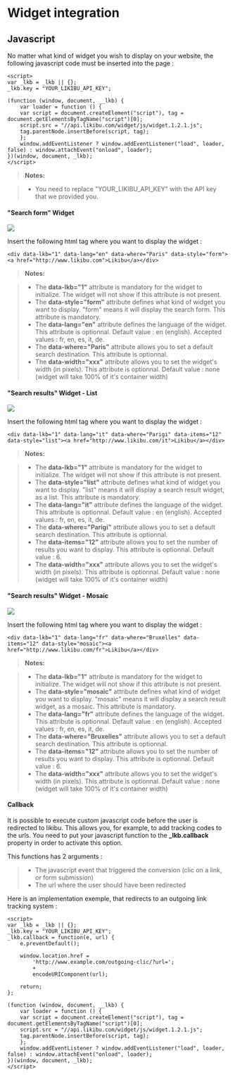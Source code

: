 Widget integration
===================

Javascript
-------------

No matter what kind of widget you wish to display on your website, the following javascript code must be inserted into the page :

    <script>
    var _lkb = _lkb || {};
    _lkb.key = "YOUR_LIKIBU_API_KEY";
    
    (function (window, document, __lkb) {
        var loader = function () {
        var script = document.createElement("script"), tag = document.getElementsByTagName("script")[0];
        script.src = "//api.likibu.com/widget/js/widget.1.2.1.js";
        tag.parentNode.insertBefore(script, tag);
        };
        window.addEventListener ? window.addEventListener("load", loader, false) : window.attachEvent("onload", loader);
    })(window, document, _lkb);
    </script>

> **Notes:**

> - You need to replace "YOUR_LIKIBU_API_KEY" with the API key that we provided you.

#### "Search form" Widget 

![](http://i.likibu.com/doc/widget/widget_search.png)

Insert the following html tag where you want to display the widget : 

    <div data-lkb="1" data-lang="en" data-where="Paris" data-style="form"><a href="http://www.likibu.com">Likibu</a></div>

> **Notes:**

> - The **data-lkb="1"** attribute is mandatory for the widget to initialize. The widget will not show if this attribute is not present.
> - The **data-style="form"** attribute defines what kind of widget you want to display. "form" means it will display the search form. This attribute is mandatory.
> - The **data-lang="en"** attribute defines the language of the widget. This attribute is optionnal. Default value : en (english). Accepted values : fr, en, es, it, de.
> - The **data-where="Paris"** attribute allows you to set a default search destination. This attribute is optionnal.
> - The **data-width="xxx"** attribute allows you to set the widget's width (in pixels). This attribute is optionnal. Default value : none (widget will take 100% of it's container width)


#### "Search results" Widget - List

![](http://i.likibu.com/doc/widget/widget_offers_list.png)

Insert the following html tag where you want to display the widget : 

    <div data-lkb="1" data-lang="it" data-where="Parigi" data-items="12" data-style="list"><a href="http://www.likibu.com/it">Likibu</a></div>

> **Notes:**

> - The **data-lkb="1"** attribute is mandatory for the widget to initialize. The widget will not show if this attribute is not present.
> - The **data-style="list"** attribute defines what kind of widget you want to display. "list" means it will display a search result widget, as a list. This attribute is mandatory.
> - The **data-lang="it"** attribute defines the language of the widget. This attribute is optionnal. Default value : en (english). Accepted values : fr, en, es, it, de.
> - The **data-where="Parigi"** attribute allows you to set a default search destination. This attribute is optionnal.
> - The **data-items="12"** attribute allows you to set the number of results you want to display. This attribute is optionnal. Default value : 6.
> - The **data-width="xxx"** attribute allows you to set the widget's width (in pixels). This attribute is optionnal. Default value : none (widget will take 100% of it's container width)


#### "Search results" Widget - Mosaic

![](http://i.likibu.com/doc/widget/widget_offers_mosaic.png)

Insert the following html tag where you want to display the widget : 

    <div data-lkb="1" data-lang="fr" data-where="Bruxelles" data-items="12" data-style="mosaic"><a href="http://www.likibu.com/fr">Likibu</a></div>

> **Notes:**

> - The **data-lkb="1"** attribute is mandatory for the widget to initialize. The widget will not show if this attribute is not present.
> - The **data-style="mosaic"** attribute defines what kind of widget you want to display. "mosaic" means it will display a search result widget, as a mosaic. This attribute is mandatory.
> - The **data-lang="fr"** attribute defines the language of the widget. This attribute is optionnal. Default value : en (english). Accepted values : fr, en, es, it, de.
> - The **data-where="Bruxelles"** attribute allows you to set a default search destination. This attribute is optionnal.
> - The **data-items="12"** attribute allows you to set the number of results you want to display. This attribute is optionnal. Default value : 6.
> - The **data-width="xxx"** attribute allows you to set the widget's width (in pixels). This attribute is optionnal. Default value : none (widget will take 100% of it's container width)

#### Callback

It is possible to execute custom javascript code before the user is redirected to likibu.
This allows you, for example, to add tracking codes to the urls.
You need to put your javascript function to the **_lkb.callback** property in order to activate this option.

This functions has 2 arguments : 

> - The javascript event that triggered the conversion (clic on a link, or form submission)
> - The url where the user should have been redirected

Here is an implementation exemple, that redirects to an outgoing link tracking system : 

    <script>
    var _lkb = _lkb || {};
    _lkb.key = "YOUR_LIKIBU_API_KEY";
    _lkb.callback = function(e, url) {
        e.preventDefault();

        window.location.href = 
            'http://www.example.com/outgoing-clic/?url=';
            + 
            encodeURIComponent(url);

        return;
    };
    
    (function (window, document, __lkb) {
        var loader = function () {
        var script = document.createElement("script"), tag = document.getElementsByTagName("script")[0];
        script.src = "//api.likibu.com/widget/js/widget.1.2.1.js";
        tag.parentNode.insertBefore(script, tag);
        };
        window.addEventListener ? window.addEventListener("load", loader, false) : window.attachEvent("onload", loader);
    })(window, document, _lkb);
    </script>
